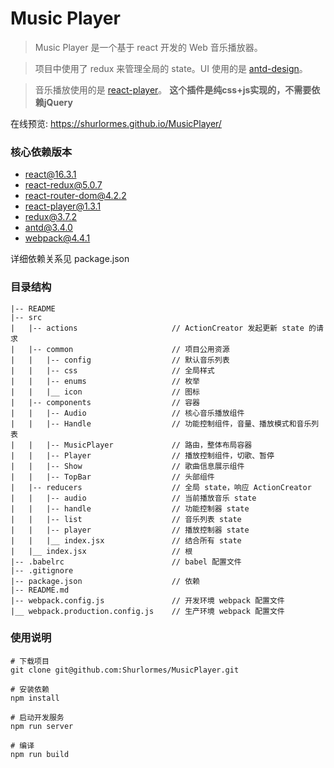 # Music Player

> Music Player 是一个基于 react 开发的 Web 音乐播放器。

> 项目中使用了 redux 来管理全局的 state。UI 使用的是 [antd-design](https://ant.design/docs/react/introduce-cn)。

> 音乐播放使用的是 [react-player](https://github.com/CookPete/react-player)。 **这个插件是纯css+js实现的，不需要依赖jQuery**

在线预览: https://shurlormes.github.io/MusicPlayer/


### 核心依赖版本

* react@16.3.1
* react-redux@5.0.7
* react-router-dom@4.2.2
* react-player@1.3.1
* redux@3.7.2
* antd@3.4.0
* webpack@4.4.1

详细依赖关系见 package.json

### 目录结构
	|-- README
	|-- src
	|   |-- actions                     // ActionCreator 发起更新 state 的请求
	|   |-- common                      // 项目公用资源
	|   |   |-- config                  // 默认音乐列表
	|   |   |-- css                     // 全局样式
	|   |   |-- enums                   // 枚举
	|   |   |__ icon                    // 图标
	|   |-- components                  // 容器
	|   |   |-- Audio                   // 核心音乐播放组件
	|   |   |-- Handle                  // 功能控制组件，音量、播放模式和音乐列表
	|   |   |-- MusicPlayer             // 路由，整体布局容器
	|   |   |-- Player                  // 播放控制组件，切歌、暂停
	|   |   |-- Show                    // 歌曲信息展示组件
	|   |   |-- TopBar                  // 头部组件
	|   |-- reducers                    // 全局 state，响应 ActionCreator
	|   |   |-- audio                   // 当前播放音乐 state
	|   |   |-- handle                  // 功能控制器 state
	|   |   |-- list                    // 音乐列表 state
	|   |   |-- player                  // 播放控制器 state
	|   |   |__ index.jsx               // 结合所有 state
	|   |__ index.jsx                   // 根
	|-- .babelrc                        // babel 配置文件
	|-- .gitignore
	|-- package.json                    // 依赖
	|-- README.md
	|-- webpack.config.js               // 开发环境 webpack 配置文件
	|__ webpack.production.config.js    // 生产环境 webpack 配置文件
	
### 使用说明

	# 下载项目
	git clone git@github.com:Shurlormes/MusicPlayer.git
	
	# 安装依赖
	npm install
	
	# 启动开发服务
	npm run server

	# 编译
	npm run build